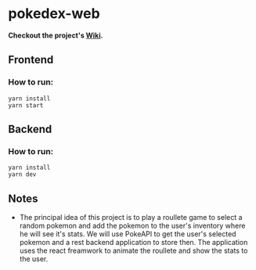 # pokedex-web

**Checkout the project's [Wiki](https://github.com/SinvalVJunior/pokedex-web/wiki).**

## Frontend

### How to run:
```
yarn install
yarn start
```
## Backend

### How to run:
```
yarn install
yarn dev
```

## Notes
- The principal idea of this project is to play a roullete game to select a random pokemon and add the pokemon to the user's inventory where he will see it's stats. We will use PokeAPI to get the user's selected pokemon and a rest backend application to store then. The application uses the react freamwork to animate the roullete and show the stats to the user.
